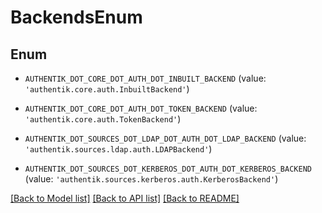 # BackendsEnum


## Enum

* `AUTHENTIK_DOT_CORE_DOT_AUTH_DOT_INBUILT_BACKEND` (value: `'authentik.core.auth.InbuiltBackend'`)

* `AUTHENTIK_DOT_CORE_DOT_AUTH_DOT_TOKEN_BACKEND` (value: `'authentik.core.auth.TokenBackend'`)

* `AUTHENTIK_DOT_SOURCES_DOT_LDAP_DOT_AUTH_DOT_LDAP_BACKEND` (value: `'authentik.sources.ldap.auth.LDAPBackend'`)

* `AUTHENTIK_DOT_SOURCES_DOT_KERBEROS_DOT_AUTH_DOT_KERBEROS_BACKEND` (value: `'authentik.sources.kerberos.auth.KerberosBackend'`)

[[Back to Model list]](../README.md#documentation-for-models) [[Back to API list]](../README.md#documentation-for-api-endpoints) [[Back to README]](../README.md)


